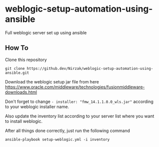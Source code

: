 # weblogic-setup-automation-using-ansible
Full weblogic server set up using ansible

## How To

Clone this repository
```
git clone https://github.dev/Nirzak/weblogic-setup-automation-using-ansible.git
```
Download the weblogic setup jar file from here https://www.oracle.com/middleware/technologies/fusionmiddleware-downloads.html

Don't forget to change `- installer: "fmw_14.1.1.0.0_wls.jar"` according to your weblogic installer name.

Also update the inventory list according to your server list where you want to install weblogic.

After all things done correctly, just run the following command

```
ansible-playbook setup-weblogic.yml -i inventory
```

